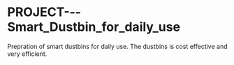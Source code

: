 # PROJECT---Smart_Dustbin_for_daily_use
Prepration of smart dustbins for daily use. The dustbins is cost effective and very efficient.
